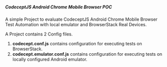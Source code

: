 ##### CodeceptJS Android Chrome Mobile Browser POC #####
A simple Project to evaluate CodeceptJS Android Chrome Mobile Browser Test Automation with local emulator and BrowserStack Real Devices.

A Project contains 2 Config files.

1. **codecept.conf.js** contains configuration for executing tests on BrowserStack.
2. **codecept.emulator.conf.js** contains configuration for executing tests on locally configured Android emulator.